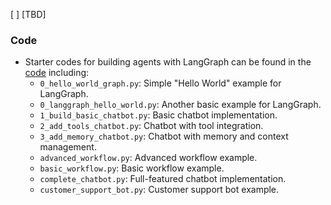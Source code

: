 [ ] [TBD]

### Code
- Starter codes for building agents with LangGraph can be found in the [code](./code/README.md) including:
    - `0_hello_world_graph.py`: Simple "Hello World" example for LangGraph.
    - `0_langgraph_hello_world.py`: Another basic example for LangGraph.
    - `1_build_basic_chatbot.py`: Basic chatbot implementation.
    - `2_add_tools_chatbot.py`: Chatbot with tool integration.
    - `3_add_memory_chatbot.py`: Chatbot with memory and context management.
    - `advanced_workflow.py`: Advanced workflow example.
    - `basic_workflow.py`: Basic workflow example.
    - `complete_chatbot.py`: Full-featured chatbot implementation.
    - `customer_support_bot.py`: Customer support bot example.